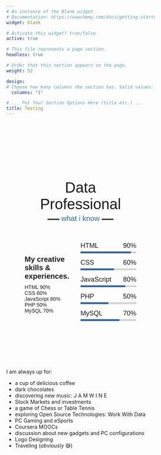 ```yaml
---
# An instance of the Blank widget.
# Documentation: https://wowchemy.com/docs/getting-started/page-builder/
widget: blank

# Activate this widget? true/false
active: true

# This file represents a page section.
headless: true

# Order that this section appears on the page.
weight: 52

design:
# Choose how many columns the section has. Valid values: 1 or 2.
  columns: "1"

# ... Put Your Section Options Here (title etc.) ...
title: Testing
---
```


<style>
  /*  import google fonts */
@import url('https://fonts.googleapis.com/css2?family=Poppins:wght@400;500;600;700&family=Ubuntu:wght@400;500;700&display=swap');

*{
    margin: 0;
    padding: 0;
    box-sizing: border-box;
    text-decoration: none;
}
html{
    scroll-behavior: smooth;
}

/* custom scroll bar */
::-webkit-scrollbar {
    width: 10px;
}
::-webkit-scrollbar-track {
    background: #f1f1f1;
}
::-webkit-scrollbar-thumb {
    background: #888;
}

::-webkit-scrollbar-thumb:hover {
    background: #555;
}

/* all similar content styling codes */
section{
    padding: 100px 0;
}
.max-width{
    max-width: 1300px;
    padding: 0 80px;
    margin: auto;
}
.about, .services, .skills, .teams, .contact, footer{
    font-family: 'Poppins', sans-serif;
}
.about .about-content, 
.services .serv-content,
.skills .skills-content,
.contact .contact-content{
    display: flex;
    flex-wrap: wrap;
    align-items: center;
    justify-content: space-between;
}
section .title{
    position: relative;
    text-align: center;
    font-size: 40px;
    font-weight: 500;
    margin-bottom: 60px;
    padding-bottom: 20px;
    font-family: 'Ubuntu', sans-serif;
}
section .title::before{
    content: "";
    position: absolute;
    bottom: 0px;
    left: 50%;
    width: 180px;
    height: 3px;
    background: #111;
    transform: translateX(-50%);
}
section .title::after{
    position: absolute;
    bottom: -8px;
    left: 50%;
    font-size: 20px;
    color: #31669b;
    padding: 0 5px;
    background: #fff;
    transform: translateX(-50%);
}


/* menu btn styling */
.menu-btn{
    color: #fff;
    font-size: 23px;
    cursor: pointer;
    display: none;
}
.scroll-up-btn{
    position: fixed;
    height: 45px;
    width: 42px;
    background: #31669b;
    right: 30px;
    bottom: 10px;
    text-align: center;
    line-height: 45px;
    color: #fff;
    z-index: 9999;
    font-size: 30px;
    border-radius: 6px;
    border-bottom-width: 2px;
    cursor: pointer;
    opacity: 0;
    pointer-events: none;
    transition: all 0.3s ease;
}
.scroll-up-btn.show{
    bottom: 30px;
    opacity: 1;
    pointer-events: auto;
}
.scroll-up-btn:hover{
    filter: brightness(90%);
}

  
/* home section styling */
.home{
    display: flex;
    background: url("images/banner.jpg") no-repeat center;
    height: 100vh;
    color: #fff;
    min-height: 500px;
    background-size: cover;
    background-attachment: fixed;
    font-family: 'Ubuntu', sans-serif;
}
.home .max-width{
    margin: auto 0 auto 30px;
}
.home .home-content .text-1{
    font-size: 27px;
}
.home .home-content .text-2{
    font-size: 75px;
    font-weight: 600;
    margin-left: -3px;
}
.home .home-content .text-3{
    font-size: 40px;
    margin: 2px 0;
    color: black;
}
.home .home-content .text-3 span{
    color: #31669b;
    font-weight: 400;
}
.home .home-content a{
    display: inline-block;
    background: #31669b;
    color: #fff;
    font-size: 15px;
    padding: 12px 36px;
    margin-top: 20px;
    font-weight: 400;
    border-radius: 6px;
    border: 2px solid #31669b;
    transition: all 0.3s ease;
}
.home .home-content a:hover{
    color: #31669b;
    background: none;
}

/* about section styling */
.about .title::after{
    content: "who i am";
}

.about .about-content{
    width: 55%;
}
.about .about-content .text{
    font-size: 27px;
    font-weight: 600;
    margin-bottom: 10px;
}
.about .about-content .text span{
    color: #31669b;
}
.about .about-content p{
    text-align: justify;
}
.about .about-content a{
    display: inline-block;
    background: #31669b;
    color: #fff;
    font-size: 20px;
    font-weight: 500;
    padding: 10px 30px;
    margin-top: 20px;
    border-radius: 6px;
    border: 2px solid #31669b;
    transition: all 0.3s ease;
}
.about .about-content a:hover{
    color: #31669b;
    background: none;
}

/* services section styling */
.services, .teams{
    color:#fff;
    background: #111;
}
.services .title::before,
.teams .title::before{
    background: #fff;
}
.services .title::after,
.teams .title::after{
    background: #111;
    content: "what i provide";
}
.services .serv-content .card{
    width: calc(33% - 20px);
    background: #222;
    text-align: center;
    border-radius: 6px;
    padding: 20px 25px;
    cursor: pointer;
    transition: all 0.3s ease;
}
.services .serv-content .card:hover{
    background: #31669b;
}
.services .serv-content .card .box{
    transition: all 0.3s ease;
}
.services .serv-content .card:hover .box{
    transform: scale(1.05);
}
.services .serv-content .card i{
    font-size: 50px;
    color: #31669b;
    transition: color 0.3s ease;
}
.services .serv-content .card:hover i{
    color: #fff;
}
.services .serv-content .card .text{
    font-size: 25px;
    font-weight: 500;
    margin: 10px 0 7px 0;
}

/* skills section styling */

.skills .title::after{
    content: "what i know";
}
.skills .skills-content .column{
    width: calc(50% - 30px);
}
.skills .skills-content .left .text{
    font-size: 20px;
    font-weight: 600;
    margin-bottom: 10px;
}
.skills .skills-content .left p{
    text-align: justify;
}
.skills .skills-content .left a{
    display: inline-block;
    background: #31669b;
    color: #fff;
    font-size: 18px;
    font-weight: 500;
    padding: 8px 16px;
    margin-top: 20px;
    border-radius: 6px;
    border: 2px solid #31669b;
    transition: all 0.3s ease;
}
.skills .skills-content .left a:hover{
    color: #31669b;
    background: none;
}
.skills .skills-content .right .bars{
    margin-bottom: 15px;
}
.skills .skills-content .right .info{
    display: flex;
    margin-bottom: 5px;
    align-items: center;
    justify-content: space-between;
}
.skills .skills-content .right span{
    font-weight: 500;
    font-size: 18px;
}
.skills .skills-content .right .line{
    height: 5px;
    width: 100%;
    background: lightgrey;
    position: relative;
}
.skills .skills-content .right .line::before{
    content: "";
    position: absolute;
    height: 100%;
    left: 0;
    top: 0;
    background: #31669b;
}
.skills-content .right .html::before{
    width: 90%;
}
.skills-content .right .css::before{
    width: 60%;
}
.skills-content .right .js::before{
    width: 80%;
}
.skills-content .right .php::before{
    width: 50%;
}
.skills-content .right .mysql::before{
    width: 70%;
}

/* teams section styling */
.teams .title::after{
    content: "who with me";
}
.teams .carousel .card{
    background: #222;
    border-radius: 6px;
    padding: 25px 35px;
    text-align: center;
    overflow: hidden;
    transition: all 0.3s ease;
}
.teams .carousel .card:hover{
    background: #31669b;
}
.teams .carousel .card .box{
    display: flex;
    flex-direction: column;
    align-items: center;
    justify-content: center;
    transition: all 0.3s ease;
}
.teams .carousel .card:hover .box{
    transform: scale(1.05);
}
.teams .carousel .card .text{
    font-size: 25px;
    font-weight: 500;
    margin: 10px 0 7px 0;
}
.teams .carousel .card img{
    height: 150px;
    width: 150px;
    object-fit: cover;
    border-radius: 50%;
    border: 5px solid #31669b;
    transition: all 0.3s ease;
}
.teams .carousel .card:hover img{
    border-color: #fff;
}
.owl-dots{
    text-align: center;
    margin-top: 20px;
}
.owl-dot{
    height: 13px;
    width: 13px;
    margin: 0 5px;
    outline: none!important;
    border-radius: 50%;
    border: 2px solid #31669b!important;
    transition: all 0.3s ease;
}
.owl-dot.active{
    width: 35px;
    border-radius: 14px;
}
.owl-dot.active,
.owl-dot:hover{
    background: #31669b!important;
}

/* contact section styling */
.contact .title::after{
    content: "get in touch";
}
.contact .contact-content .column{
    width: calc(50% - 30px);
}
.contact .contact-content .text{
    font-size: 20px;
    font-weight: 600;
    margin-bottom: 10px;
}
.contact .contact-content .left p{
    text-align: justify;
}
.contact .contact-content .left .icons{
    margin: 10px 0;
}
.contact .contact-content .row{
    display: flex;
    height: 65px;
    align-items: center;
}
.contact .contact-content .row .info{
    margin-left: 30px;
}
.contact .contact-content .row i{
    font-size: 25px;
    color: #31669b;
}
.contact .contact-content .info .head{
    font-weight: 500;
}
.contact .contact-content .info .sub-title{
    color: #333;
}
.contact .right form .fields{
    display: flex;
}
.contact .right form .field,
.contact .right form .fields .field{
    height: 45px;
    width: 100%;
    margin-bottom: 15px;
}
.contact .right form .textarea{
    height: 80px;
    width: 100%;
}
.contact .right form .name{
    margin-right: 10px;
}
.contact .right form .email{
    margin-left: 10px;  
}
.contact .right form .field input,
.contact .right form .textarea textarea{
    height: 100%;
    width: 100%;
    border: 1px solid lightgrey;
    border-radius: 6px;
    outline: none;
    padding: 0 15px;
    font-size: 17px;
    font-family: 'Poppins', sans-serif;
    transition: all 0.3s ease;
}
.contact .right form .field input:focus,
.contact .right form .textarea textarea:focus{
    border-color: #b3b3b3;
}
.contact .right form .textarea textarea{
    padding-top: 10px;
    resize: none;
}
.contact .right form .button{
    height: 47px;
    width: 170px;
}
.contact .right form .button button{
    width: 100%;
    height: 100%;
    border: 2px solid #31669b;
    background: #31669b;
    color: #fff;
    outline: none;
    font-size: 20px;
    font-weight: 500;
    border-radius: 6px;
    cursor: pointer;
    transition: all 0.3s ease;
}
.contact .right form .button button:hover{
    color: #31669b;
    background: none;
}

/* footer section styling */
footer{
    background: #111;
    padding: 15px 23px;
    color: #fff;
    text-align: center;
}
footer span a{
    color: #31669b;
    text-decoration: none;
}
footer span a:hover{
    text-decoration: underline;
}


/* responsive media query start */
@media (max-width: 1300px) {
    .home .max-width{
        margin-left: 0px;
    }
}

@media (max-width: 1104px) {
    .about .about-content .left img{
        height: 350px;
        width: 350px;
    }
}

@media (max-width: 991px) {
    .max-width{
        padding: 0 50px;
    }
}
@media (max-width: 947px){
    .menu-btn{
        display: block;
        z-index: 999;
    }
    .menu-btn i.active:before{
        content: "\f00d";
    }
    .navbar .menu{
        position: fixed;
        height: 100vh;
        width: 100%;
        left: -100%;
        top: 0;
        background: #111;
        text-align: center;
        padding-top: 80px;
        transition: all 0.3s ease;
    }
    .navbar .menu.active{
        left: 0;
    }
    .navbar .menu li{
        display: block;
    }
    .navbar .menu li a{
        display: inline-block;
        margin: 20px 0;
        font-size: 25px;
    }
    .home .home-content .text-2{
        font-size: 70px;
    }
    .home .home-content .text-3{
        font-size: 35px;
    }
    .home .home-content a{
        font-size: 23px;
        padding: 10px 30px;
    }
    .max-width{
        max-width: 930px;
    }
    .about .about-content .column{
        width: 100%;
    }
    .about .about-content .left{
        display: flex;
        justify-content: center;
        margin: 0 auto 60px;
    }
    .about .about-content .right{
        flex: 100%;
    }
    .services .serv-content .card{
        width: calc(50% - 10px);
        margin-bottom: 20px;
    }
    .skills .skills-content .column,
    .contact .contact-content .column{
        width: 100%;
        margin-bottom: 35px;
    }
}

@media (max-width: 690px) {
    .max-width{
        padding: 0 23px;
    }
    .home .home-content .text-2{
        font-size: 60px;
    }
    .home .home-content .text-3{
        font-size: 32px;
    }
    .home .home-content a{
        font-size: 20px;
    }
    .services .serv-content .card{
        width: 100%;
    }
}

@media (max-width: 500px) {
    .home .home-content .text-2{
        font-size: 50px;
    }
    .home .home-content .text-3{
        font-size: 27px;
    }
    .about .about-content .text,
    .skills .skills-content .left .text{
        font-size: 19px;
    }
    .contact .right form .fields{
        flex-direction: column;
    }
    .contact .right form .name,
    .contact .right form .email{
        margin: 0;
    }
    .scroll-up-btn{
        right: 15px;
        bottom: 15px;
        height: 38px;
        width: 35px;
        font-size: 23px;
        line-height: 38px;
    }
}
</style>

 <head>
    <meta charset="UTF-8">
    <meta name="viewport" content="width=device-width, initial-scale=1.0">
    <script src="https://kit.fontawesome.com/a076d05399.js"></script>
    <script src="https://code.jquery.com/jquery-3.5.1.min.js"></script>
    <script src="https://cdnjs.cloudflare.com/ajax/libs/typed.js/2.0.11/typed.min.js"></script>
    <script src="https://cdnjs.cloudflare.com/ajax/libs/waypoints/4.0.1/jquery.waypoints.min.js"></script>
    <script src="https://cdnjs.cloudflare.com/ajax/libs/OwlCarousel2/2.3.4/owl.carousel.min.js"></script>
    <link rel="stylesheet" href="https://cdnjs.cloudflare.com/ajax/libs/OwlCarousel2/2.3.4/assets/owl.carousel.min.css"/>
 </head>

   <div class="scroll-up-btn">
          <i class="fas fa-angle-up"></i>
    </div>
    

<!-- skills section start -->
   <section class="skills" id="skills">
          <div class="max-width">
              <h2 class="title">Data Professional</h2>
              <div class="skills-content">
                  <div class="column left">
                      <div class="text">My creative skills & experiences.</div>
                      <div class="bars">
                          <div class="info">
                              <span>HTML</span>
                              <span>90%</span>
                          </div>
                          <div class="line html"></div>
                      </div>
                      <div class="bars">
                          <div class="info">
                              <span>CSS</span>
                              <span>60%</span>
                          </div>
                          <div class="line css"></div>
                      </div>
                      <div class="bars">
                          <div class="info">
                              <span>JavaScript</span>
                              <span>80%</span>
                          </div>
                          <div class="line js"></div>
                      </div>
                      <div class="bars">
                          <div class="info">
                              <span>PHP</span>
                              <span>50%</span>
                          </div>
                          <div class="line php"></div>
                      </div>
                      <div class="bars">
                          <div class="info">
                              <span>MySQL</span>
                              <span>70%</span>
                          </div>
                          <div class="line mysql"></div>
                      </div>
                  </div>
                  <div class="column right">
                      <div class="bars">
                          <div class="info">
                              <span>HTML</span>
                              <span>90%</span>
                          </div>
                          <div class="line html"></div>
                      </div>
                      <div class="bars">
                          <div class="info">
                              <span>CSS</span>
                              <span>60%</span>
                          </div>
                          <div class="line css"></div>
                      </div>
                      <div class="bars">
                          <div class="info">
                              <span>JavaScript</span>
                              <span>80%</span>
                          </div>
                          <div class="line js"></div>
                      </div>
                      <div class="bars">
                          <div class="info">
                              <span>PHP</span>
                              <span>50%</span>
                          </div>
                          <div class="line php"></div>
                      </div>
                      <div class="bars">
                          <div class="info">
                              <span>MySQL</span>
                              <span>70%</span>
                          </div>
                          <div class="line mysql"></div>
                      </div>
                  </div>
              </div>
          </div>
      </section>


I am always up for:
 - a cup of delicious coffee
 - dark chocolates
 - discovering new music: [J A M W I N E](https://jam-wine.tumblr.com/)
 - Stock Markets and investments
 - a game of Chess or Table Tennis
 - exploring Open Source Technologies: [Work With Data](https://workwithdata.tumblr.com/)
 - PC Gaming and eSports
 - Coursera MOOCs
 - discussion about new gadgets and PC configurations
 - Logo Designing
 - Traveling (*obviously* :sweat_smile:)




<script>
  
  $(document).ready(function(){
      $(window).scroll(function(){
        // sticky navbar on scroll script
        if(this.scrollY > 20){
            $('.navbar').addClass("sticky");
        }else{
            $('.navbar').removeClass("sticky");
        }
        
        // scroll-up button show/hide script
        if(this.scrollY > 500){
            $('.scroll-up-btn').addClass("show");
        }else{
            $('.scroll-up-btn').removeClass("show");
        }
    });

    // slide-up script
    $('.scroll-up-btn').click(function(){
        $('html').animate({scrollTop: 0});
        // removing smooth scroll on slide-up button click
        $('html').css("scrollBehavior", "auto");
    });

    $('.navbar .menu li a').click(function(){
        // applying again smooth scroll on menu items click
        $('html').css("scrollBehavior", "smooth");
    });

    // typing text animation script
    var typed = new Typed(".typing", {
        strings: ["Software Engineer", "Python Developer", "Data Scientist"],
        typeSpeed: 100,
        backSpeed: 60,
        loop: true
    });

    var typed = new Typed(".typing-2", {
        strings: ["COMING SOON","COMING SOON","COMING SOON"],
        typeSpeed: 100,
        backSpeed: 60,
        loop: true
    });

    // owl carousel script
    $('.carousel').owlCarousel({
        margin: 20,
        loop: true,
        autoplayTimeOut: 2000,
        autoplayHoverPause: true,
        responsive: {
            0:{
                items: 1,
                nav: false
            },
            600:{
                items: 2,
                nav: false
            },
            1000:{
                items: 3,
                nav: false
            }
        }
    });
});
  </script>